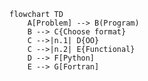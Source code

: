 ```mermaidflowchart TD    A[Problem] --> B(Program)    B --> C{Choose format}    C -->|n.1| D{OO}    C -->|n.2| E{Functional}    D --> F[Python]    E --> G[Fortran]```